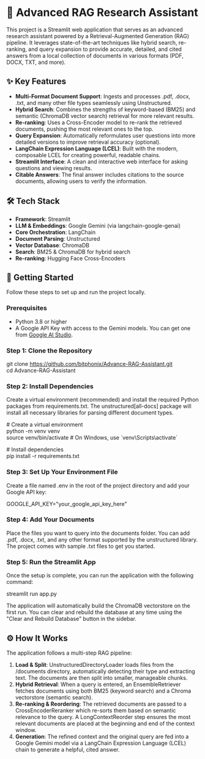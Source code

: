 # **🔬 Advanced RAG Research Assistant**

This project is a Streamlit web application that serves as an advanced research assistant powered by a Retrieval-Augmented Generation (RAG) pipeline. It leverages state-of-the-art techniques like hybrid search, re-ranking, and query expansion to provide accurate, detailed, and cited answers from a local collection of documents in various formats (PDF, DOCX, TXT, and more).

## **✨ Key Features**

* **Multi-Format Document Support**: Ingests and processes .pdf, .docx, .txt, and many other file types seamlessly using Unstructured.  
* **Hybrid Search**: Combines the strengths of keyword-based (BM25) and semantic (ChromaDB vector search) retrieval for more relevant results.  
* **Re-ranking**: Uses a Cross-Encoder model to re-rank the retrieved documents, pushing the most relevant ones to the top.  
* **Query Expansion**: Automatically reformulates user questions into more detailed versions to improve retrieval accuracy (optional).  
* **LangChain Expression Language (LCEL)**: Built with the modern, composable LCEL for creating powerful, readable chains.  
* **Streamlit Interface**: A clean and interactive web interface for asking questions and viewing results.  
* **Citable Answers**: The final answer includes citations to the source documents, allowing users to verify the information.

## **🛠️ Tech Stack**

* **Framework**: Streamlit  
* **LLM & Embeddings**: Google Gemini (via langchain-google-genai)  
* **Core Orchestration**: LangChain  
* **Document Parsing**: Unstructured  
* **Vector Database**: ChromaDB  
* **Search**: BM25 & ChromaDB for hybrid search  
* **Re-ranking**: Hugging Face Cross-Encoders

## **🚀 Getting Started**

Follow these steps to set up and run the project locally.

### **Prerequisites**

* Python 3.8 or higher  
* A Google API Key with access to the Gemini models. You can get one from [Google AI Studio](https://aistudio.google.com/app/apikey).

### **Step 1: Clone the Repository**

git clone https://github.com/bitphonix/Advance-RAG-Assistant.git  
cd Advance-RAG-Assistant

### **Step 2: Install Dependencies**

Create a virtual environment (recommended) and install the required Python packages from requirements.txt. The unstructured\[all-docs\] package will install all necessary libraries for parsing different document types.

\# Create a virtual environment  
python \-m venv venv  
source venv/bin/activate  \# On Windows, use \`venv\\Scripts\\activate\`

\# Install dependencies  
pip install \-r requirements.txt

### **Step 3: Set Up Your Environment File**

Create a file named .env in the root of the project directory and add your Google API key:

GOOGLE\_API\_KEY="your\_google\_api\_key\_here"

### **Step 4: Add Your Documents**

Place the files you want to query into the documents folder. You can add .pdf, .docx, .txt, and any other format supported by the unstructured library. The project comes with sample .txt files to get you started.

### **Step 5: Run the Streamlit App**

Once the setup is complete, you can run the application with the following command:

streamlit run app.py

The application will automatically build the ChromaDB vectorstore on the first run. You can clear and rebuild the database at any time using the "Clear and Rebuild Database" button in the sidebar.

## **⚙️ How It Works**

The application follows a multi-step RAG pipeline:

1. **Load & Split**: UnstructuredDirectoryLoader loads files from the /documents directory, automatically detecting their type and extracting text. The documents are then split into smaller, manageable chunks.  
2. **Hybrid Retrieval**: When a query is entered, an EnsembleRetriever fetches documents using both BM25 (keyword search) and a Chroma vectorstore (semantic search).  
3. **Re-ranking & Reordering**: The retrieved documents are passed to a CrossEncoderReranker which re-sorts them based on semantic relevance to the query. A LongContextReorder step ensures the most relevant documents are placed at the beginning and end of the context window.  
4. **Generation**: The refined context and the original query are fed into a Google Gemini model via a LangChain Expression Language (LCEL) chain to generate a helpful, cited answer.
